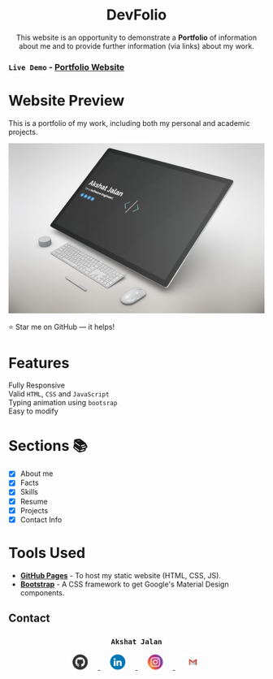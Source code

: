 <h1 align="center">DevFolio</h1>

<p align="center">This website is an opportunity to demonstrate a <b>Portfolio</b> of information about me and to provide further information (via links) about my work.<p>

  ### <code>Live Demo</code> - **[Portfolio Website](https://akshatjalan.github.io/akshat/)**

# Website Preview
  This is a portfolio of my work, including both my personal and academic projects.
  
 ![Alt text](https://github.com/Akshatjalan/akshat/blob/master/assets/img/yeah.png?raw=true "Main Page")


:star:  Star me on GitHub — it helps!

# Features
 Fully Responsive\
 Valid `HTML`, `CSS` and `JavaScript`\
 Typing animation using `bootsrap`\
 Easy to modify
 
# Sections 📚
- [x] About me
- [x] Facts
- [x] Skills
- [x] Resume 
- [x] Projects 
- [x] Contact Info

# Tools Used
* [<b>GitHub Pages</b>](https://create-react-app.dev/docs/deployment/#github-pages) - To host my static website (HTML, CSS, JS).
* [<b>Bootstrap</b>](https://bootstrap.com/) - A CSS framework to get Google's Material Design components.


## Contact 
 <h3 align="center">
  <code> Akshat Jalan </code>
</h3>
  <p align="center"> 
  <a href="https://github.com/sreytouch">
    <img src="https://github.com/Akshatjalan/akshat/blob/master/Color/Github.svg" width="30" height="30" hspace="20">
  </a>

  <a href="https://www.linkedin.com/in/sreytouchlang/">
    <img src="https://github.com/Akshatjalan/akshat/blob/master/Color/LinkedIN.svg" width="30" height="30" hspace="20">
  </a>

  <a href="https://www.instagram.com/sreytouchlang/">
    <img src="https://github.com/Akshatjalan/akshat/blob/master/Color/Instagram.svg" width="30" height="30" hspace="20">
  </a>

  <a href="mailto:atouch.it@gmail.com">
    <img src="https://github.com/Akshatjalan/akshat/blob/master/Color/Gmail.svg"  width="30" height="30" hspace="20">
  </a>

</p>
